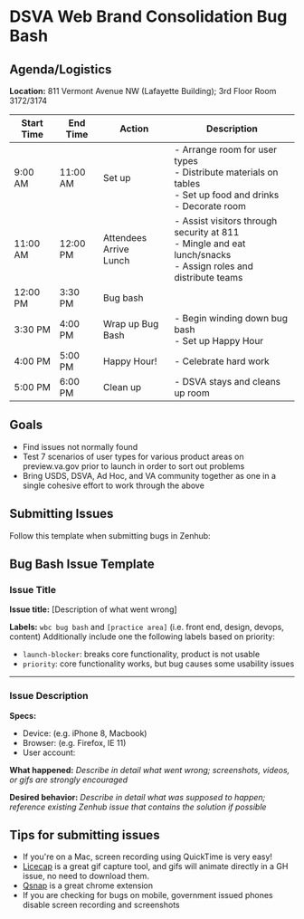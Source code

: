 # DSVA Web Brand Consolidation Bug Bash 

## Agenda/Logistics

**Location:** 811 Vermont Avenue NW (Lafayette Building); 3rd Floor Room 3172/3174 

| Start Time | End Time | Action                      | Description                                                  |
| ---------- | -------- | --------------------------- | ------------------------------------------------------------ |
| 9:00 AM    | 11:00 AM | Set up                      | - Arrange room for user types<br />- Distribute materials on tables<br />- Set up food and drinks<br />- Decorate room |
| 11:00 AM   | 12:00 PM | Attendees Arrive<br />Lunch | - Assist visitors through security at 811<br />- Mingle and eat lunch/snacks<br />- Assign roles and distribute teams |
| 12:00 PM   | 3:30 PM  | Bug bash                    |                                                              |
| 3:30 PM    | 4:00 PM  | Wrap up Bug Bash            | - Begin winding down bug bash<br />- Set up Happy Hour       |
| 4:00 PM    | 5:00 PM  | Happy Hour!                 | - Celebrate hard work                                        |
| 5:00 PM    | 6:00 PM  | Clean up                    | - DSVA stays and cleans up room                              |



## Goals

- Find issues not normally found
- Test 7 scenarios of user types for various product areas on preview.va.gov prior to launch in order to sort out problems
- Bring USDS, DSVA, Ad Hoc, and VA community together as one in a single cohesive effort to work through the above



## Submitting Issues

Follow this template when submitting bugs in Zenhub:

## Bug Bash Issue Template

### Issue Title
**Issue title:** [Description of what went wrong]

**Labels:** `wbc bug bash` and `[practice area]` (i.e. front end, design, devops, content)
Additionally include one the following labels based on priority:
- `launch-blocker`: breaks core functionality, product is not usable
- `priority`: core functionality works, but bug causes some usability issues  

---

### Issue Description 
**Specs:**
- Device: (e.g. iPhone 8, Macbook)
- Browser: (e.g. Firefox, IE 11)
- User account:

**What happened:**
*Describe in detail what went wrong; screenshots, videos, or gifs are strongly encouraged*

**Desired behavior:**
*Describe in detail what was supposed to happen; reference existing Zenhub issue that contains the solution if possible*

## Tips for submitting issues
- If you're on a Mac, screen recording using QuickTime is very easy!
- [Licecap](https://www.cockos.com/licecap/) is a great gif capture tool, and gifs will animate directly in a GH issue, no need to download them.
- [Qsnap](https://chrome.google.com/webstore/detail/qsnap-screen-capture-scre/bijakfpegjnjmfdoiloebhaemhomjkon) is a great chrome extension
- If you are checking for bugs on mobile, government issued phones disable screen recording and screenshots 
